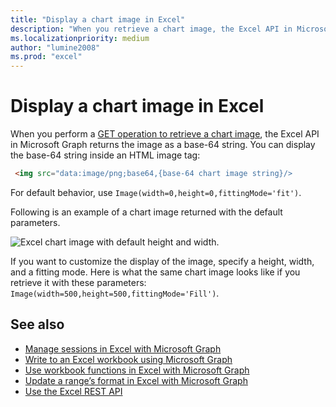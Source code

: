 ```yaml
---
title: "Display a chart image in Excel"
description: "When you retrieve a chart image, the Excel API in Microsoft Graph returns the image as a base-64 string that you can display inside an HTML image tag."
ms.localizationpriority: medium
author: "lumine2008"
ms.prod: "excel"
---
```


# Display a chart image in Excel

When you perform a [GET operation to retrieve a chart image](/graph/api/chart-image), the Excel API in Microsoft Graph returns the image as a base-64 string. You can display the base-64 string inside an HTML image tag:

```html
 <img src="data:image/png;base64,{base-64 chart image string}/>
```

For default behavior, use `Image(width=0,height=0,fittingMode='fit')`.

Following is an example of a chart image returned with the default parameters.

![Excel chart image with default height and width.](https://cdn.graph.office.net/prod/GraphDocuments/en-us/concepts/images/GetChart-default.png)

If you want to customize the display of the image, specify a height, width, and a fitting mode. Here is what the same chart image looks like if you retrieve it with these parameters: `Image(width=500,height=500,fittingMode='Fill')`.

## See also

* [Manage sessions in Excel with Microsoft Graph](excel-manage-sessions.md)
* [Write to an Excel workbook using Microsoft Graph](excel-write-to-workbook.md)
* [Use workbook functions in Excel with Microsoft Graph](excel-use-functions.md)
* [Update a range’s format in Excel with Microsoft Graph](excel-update-range-format.md)
* [Use the Excel REST API](/graph/api/resources/excel)
